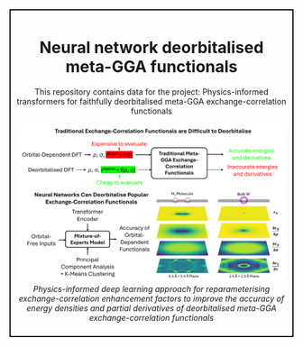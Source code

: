<div style="border: 2px solid #000; padding: 10px; margin-bottom: 20px;">
  <h1 align="center">Neural network deorbitalised meta-GGA functionals</h1>
  <p align="center">
    This repository contains data for the project: Physics-informed transformers for faithfully deorbitalised meta-GGA exchange-correlation functionals
  </p>
  <p align="center">
    <img src="Meta-GGA-overview.png" width="800" />
    <br>
    <em>Physics-informed deep learning approach for reparameterising exchange-correlation enhancement factors to improve the accuracy of energy densities and partial derivatives of deorbitalised meta-GGA exchange-correlation functionals</em>
  </p>
</div>
